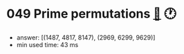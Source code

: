 049 Prime permutations [:link:](http://projecteuler.net/problem=49)  :clock1:
========================

- answer: [(1487, 4817, 8147), (2969, 6299, 9629)] 
- min used time: 43 ms

